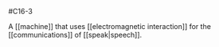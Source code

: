#C16-3 

A [[machine]] that uses [[electromagnetic interaction]] for the [[communications]] of [[speak|speech]].